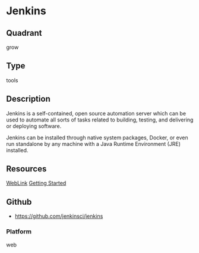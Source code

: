 # Jenkins

## Quadrant
grow

## Type
tools

## Description
Jenkins is a self-contained, open source automation server which can be used to automate all sorts of tasks related to building, testing, and delivering or deploying software.

Jenkins can be installed through native system packages, Docker, or even run standalone by any machine with a Java Runtime Environment (JRE) installed.

## Resources
[WebLink](https://jenkins.io/)
[Getting Started](https://jenkins.io/doc/)


## Github
* https://github.com/jenkinsci/jenkins

### Platform
web
